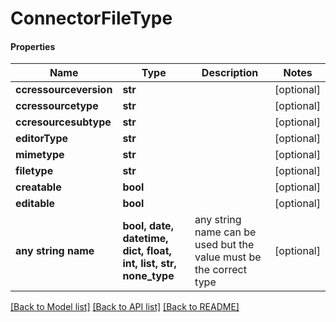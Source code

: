 # ConnectorFileType

#### Properties
Name | Type | Description | Notes
------------ | ------------- | ------------- | -------------
**ccressourceversion** | **str** |  | [optional] 
**ccressourcetype** | **str** |  | [optional] 
**ccresourcesubtype** | **str** |  | [optional] 
**editorType** | **str** |  | [optional] 
**mimetype** | **str** |  | [optional] 
**filetype** | **str** |  | [optional] 
**creatable** | **bool** |  | [optional] 
**editable** | **bool** |  | [optional] 
**any string name** | **bool, date, datetime, dict, float, int, list, str, none_type** | any string name can be used but the value must be the correct type | [optional]

[[Back to Model list]](../README.md#documentation-for-models) [[Back to API list]](../README.md#documentation-for-api-endpoints) [[Back to README]](../README.md)

